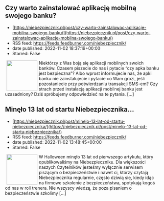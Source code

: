 ## Czy warto zainstalować aplikację mobilną swojego banku?
 - [https://niebezpiecznik.pl/post/czy-warto-zainstalowac-aplikacje-mobilna-swojego-banku/](https://niebezpiecznik.pl/post/czy-warto-zainstalowac-aplikacje-mobilna-swojego-banku/)
 - RSS feed: https://feeds.feedburner.com/niebezpiecznik/
 - date published: 2022-11-02 18:37:19+00:00
 - Starred: False

<a href="https://niebezpiecznik.pl/post/czy-warto-zainstalowac-aplikacje-mobilna-swojego-banku/"><img align="left" alt="" class="alignleft tfe wp-post-image" height="100" hspace="5" src="https://niebezpiecznik.pl/wp-content/uploads/2022/10/pko-min-150x150.jpg" width="100" /></a>Niektórzy z Was boją się aplikacji mobilnych swoich banków. Czasem piszecie do nas i pytacie &#8220;czy apka banku jest bezpieczna&#8221;? Albo wprost informujecie nas, że apki banku nie zainstalujecie i pytacie co Wam grozi, jeśli pozostaniecie przy potwierdzaniu transakcji SMS-em? Czy strach przed instalacją aplikacji mobilnej banku jest uzasadniony? Dziś spróbujemy odpowiedzieć na te pytania. [&#8230;]

## Minęło 13 lat od startu Niebezpiecznika&#8230;
 - [https://niebezpiecznik.pl/post/minelo-13-lat-od-startu-niebezpiecznika/](https://niebezpiecznik.pl/post/minelo-13-lat-od-startu-niebezpiecznika/)
 - RSS feed: https://feeds.feedburner.com/niebezpiecznik/
 - date published: 2022-11-02 13:48:45+00:00
 - Starred: False

<a href="https://niebezpiecznik.pl/post/minelo-13-lat-od-startu-niebezpiecznika/"><img align="left" alt="" class="alignleft tfe wp-post-image" height="100" hspace="5" src="https://niebezpiecznik.pl/wp-content/uploads/2022/11/trenerzy3-150x150.jpg" width="100" /></a>W Halloween minęło 13 lat od pierwszego artykułu, który opublikowaliśmy na Niebezpieczniku. Dla większości naszych Czytelników jesteśmy wyłącznie serwisem piszącym o bezpieczeństwie i nawet ci, którzy czytają Niebezpiecznika regularnie, często dziwią się, kiedy idąc na firmowe szkolenie z bezpieczeństwa, spotykają kogoś od nas w roli trenera. Nie wszyscy wiedzą, że poza pisaniem o bezpieczeństwie szkolimy [&#8230;]
